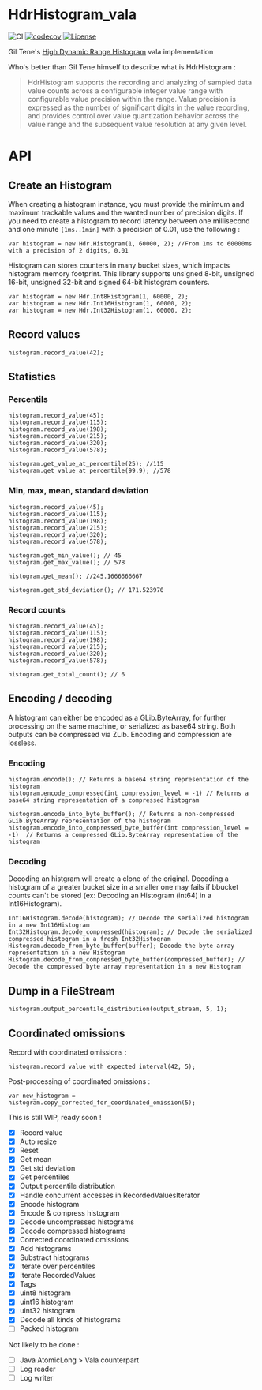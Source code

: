 # HdrHistogram_vala

![CI](https://github.com/lcallarec/HdrHistogram_vala/workflows/CI/badge.svg) 
[![codecov](https://codecov.io/gh/lcallarec/HdrHistogram_vala/branch/master/graph/badge.svg)](https://codecov.io/gh/lcallarec/HdrHistogram_vala)
[![License](https://img.shields.io/github/license/lcallarec/HdrHistogram_vala)](https://github.com/lcallarec/HdrHistogram_vala/blob/master/LICENSE)

Gil Tene's [High Dynamic Range Histogram](https://github.com/HdrHistogram/HdrHistogram) vala implementation

Who's better than Gil Tene himself to describe what is HdrHistogram :

> HdrHistogram supports the recording and analyzing of sampled data value counts across a configurable integer value range with configurable value precision within the range. Value precision is expressed as the number of significant digits in the value recording, and provides control over value quantization behavior across the value range and the subsequent value resolution at any given level.

# API

## Create an Histogram

When creating a histogram instance, you must provide the minimum and maximum trackable values and the wanted number of precision digits. If you need to create a histogram to record latency between one millisecond and one minute `[1ms..1min]` with a precision of 0.01, use the following :


```vala
var histogram = new Hdr.Histogram(1, 60000, 2); //From 1ms to 60000ms with a precision of 2 digits, 0.01
```

Histogram can stores counters in many bucket sizes, which impacts histogram memory footprint. This library supports unsigned 8-bit, unsigned 16-bit, unsigned 32-bit and signed 64-bit histogram counters.

```vala
var histogram = new Hdr.Int8Histogram(1, 60000, 2);
var histogram = new Hdr.Int16Histogram(1, 60000, 2);
var histogram = new Hdr.Int32Histogram(1, 60000, 2);
```

## Record values

```vala
histogram.record_value(42);
```

## Statistics

### Percentils

```vala
histogram.record_value(45);
histogram.record_value(115);
histogram.record_value(198);
histogram.record_value(215);
histogram.record_value(320);
histogram.record_value(578);

histogram.get_value_at_percentile(25); //115
histogram.get_value_at_percentile(99.9); //578
```

### Min, max, mean, standard deviation

```vala
histogram.record_value(45);
histogram.record_value(115);
histogram.record_value(198);
histogram.record_value(215);
histogram.record_value(320);
histogram.record_value(578);

histogram.get_min_value(); // 45
histogram.get_max_value(); // 578

histogram.get_mean(); //245.1666666667

histogram.get_std_deviation(); // 171.523970
```

### Record counts

```vala
histogram.record_value(45);
histogram.record_value(115);
histogram.record_value(198);
histogram.record_value(215);
histogram.record_value(320);
histogram.record_value(578);

histogram.get_total_count(); // 6
```

## Encoding / decoding

A histogram can either be encoded as a GLib.ByteArray, for further processing on the same machine, or serialized as base64 string. Both outputs can be compressed via ZLib. Encoding and compression are lossless.

### Encoding

```vala
histogram.encode(); // Returns a base64 string representation of the histogram
histogram.encode_compressed(int compression_level = -1) // Returns a base64 string representation of a compressed histogram

histogram.encode_into_byte_buffer(); // Returns a non-compressed GLib.ByteArray representation of the histogram
histogram.encode_into_compressed_byte_buffer(int compression_level = -1)  // Returns a compressed GLib.ByteArray representation of the histogram
```

### Decoding

Decoding an histgram will create a clone of the original. Decoding a histogram of a greater bucket size in a smaller one may fails if bbucket counts can't be stored (ex: Decoding an Histogram (int64) in a Int16Histogram).

```vala
Int16Histogram.decode(histogram); // Decode the serialized histogram in a new Int16Histogram
Int32Histogram.decode_compressed(histogram); // Decode the serialized compressed histogram in a fresh Int32Histogram
Histogram.decode_from_byte_buffer(buffer); Decode the byte array representation in a new Histogram
Histogram.decode_from_compressed_byte_buffer(compressed_buffer); // Decode the compressed byte array representation in a new Histogram
```

## Dump in a FileStream

```vala
histogram.output_percentile_distribution(output_stream, 5, 1);
```

## Coordinated omissions

Record with coordinated omissions :

```vala
histogram.record_value_with_expected_interval(42, 5);
```

Post-processing of coordinated omissions :

```vala
var new_histogram = histogram.copy_corrected_for_coordinated_omission(5);
```

This is still WIP, ready soon !

- [x] Record value
- [x] Auto resize
- [x] Reset
- [x] Get mean
- [x] Get std deviation
- [x] Get percentiles
- [x] Output percentile distribution
- [x] Handle concurrent accesses in RecordedValuesIterator
- [x] Encode histogram
- [x] Encode & compress histogram
- [x] Decode uncompressed histograms
- [x] Decode compressed histograms
- [x] Corrected coordinated omissions
- [x] Add histograms
- [x] Substract histograms
- [x] Iterate over percentiles
- [x] Iterate RecordedValues
- [x] Tags
- [x] uint8 histogram
- [x] uint16 histogram
- [x] uint32 histogram
- [x] Decode all kinds of histograms
- [ ] Packed histogram

Not likely to be done :
- [ ] Java AtomicLong > Vala counterpart
- [ ] Log reader
- [ ] Log writer
